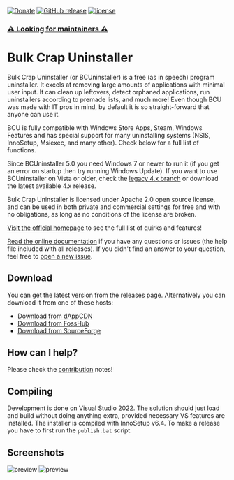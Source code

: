 [![Donate](https://img.shields.io/badge/donate-paypal-brightgreen.svg)](http://klocmansoftware.weebly.com/donate.html)
[![GitHub release](https://img.shields.io/github/release/klocman/Bulk-Crap-Uninstaller.svg)](https://github.com/Klocman/Bulk-Crap-Uninstaller/releases)
[![license](https://img.shields.io/github/license/klocman/Bulk-Crap-Uninstaller.svg)](https://github.com/Klocman/Bulk-Crap-Uninstaller/blob/master/Licence.txt)

### [:warning: Looking for maintainers :warning:](https://github.com/Klocman/Bulk-Crap-Uninstaller/discussions/289)

# Bulk Crap Uninstaller
Bulk Crap Uninstaller (or BCUninstaller) is a free (as in speech) program uninstaller. It excels at removing large amounts of applications with minimal user input. It can clean up leftovers, detect orphaned applications, run uninstallers according to premade lists, and much more! Even though BCU was made with IT pros in mind, by default it is so straight-forward that anyone can use it.

BCU is fully compatible with Windows Store Apps, Steam, Windows Features and has special support for many uninstalling systems (NSIS, InnoSetup, Msiexec, and many other). Check below for a full list of functions.

Since BCUninstaller 5.0 you need Windows 7 or newer to run it (if you get an error on startup then try running Windows Update). If you want to use BCUninstaller on Vista or older, check the [legacy 4.x branch](https://github.com/Klocman/Bulk-Crap-Uninstaller/tree/legacy-4.x) or download the latest available 4.x release.

Bulk Crap Uninstaller is licensed under Apache 2.0 open source license, and can be used in both private and commercial settings for free and with no obligations, as long as no conditions of the license are broken.

[Visit the official homepage](https://www.bcuninstaller.com/) to see the full list of quirks and features!

[Read the online documentation](https://htmlpreview.github.io/?https://github.com/Klocman/Bulk-Crap-Uninstaller/blob/master/doc/BCU_manual.html) if you have any questions or issues (the help file included with all releases). If you didn't find an answer to your question, feel free to [open a new issue](https://github.com/Klocman/Bulk-Crap-Uninstaller/issues/new).

## Download
You can get the latest version from the releases page. Alternatively you can download it from one of these hosts:
- [Download from dAppCDN](https://dappcdn.com/download/utilities/bulk-crap-uninstaller)
- [Download from FossHub](https://www.fosshub.com/Bulk-Crap-Uninstaller.html)
- [Download from SourceForge](https://sourceforge.net/projects/bulk-crap-uninstaller/)

## How can I help?
Please check the [contribution](CONTRIBUTING.md) notes!

## Compiling
Development is done on Visual Studio 2022. The solution should just load and build without doing anything extra, provided necessary VS features are installed.
The installer is compiled with InnoSetup v6.4. To make a release you have to first run the `publish.bat` script.

## Screenshots
![preview](../gh-pages/assets/1.png)
![preview](../gh-pages/assets/4.png)
